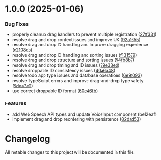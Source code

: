 # 1.0.0 (2025-01-06)


### Bug Fixes

* properly cleanup drag handlers to prevent multiple registration ([27ff331](https://github.com/chrisknu/brutalist_todo/commit/27ff3313b1f5754762899b6e9395dbf352b4ab58))
* resolve drag and drop context issues and improve UX ([92a1655](https://github.com/chrisknu/brutalist_todo/commit/92a1655c51dd227bbc048e74c0b948371b9cb20d))
* resolve drag and drop ID handling and improve dragging experience ([c2108db](https://github.com/chrisknu/brutalist_todo/commit/c2108db0b6ee9a177644a2e16ea77012fd826e2e))
* resolve drag and drop ID handling and sorting issues ([f131579](https://github.com/chrisknu/brutalist_todo/commit/f131579b93020ca1c84631cf100044d022d85468))
* resolve drag and drop structure and sorting issues ([54fb8b7](https://github.com/chrisknu/brutalist_todo/commit/54fb8b7ae5e4408e5e6f6e241411c949c66bae87))
* resolve drag and drop timing and ID issues ([79e33ed](https://github.com/chrisknu/brutalist_todo/commit/79e33edd76b09ed2f2b10a96a3ae51dd1e64657f))
* resolve droppable ID consistency issues ([40a6a48](https://github.com/chrisknu/brutalist_todo/commit/40a6a48c220ebc68e11745c8cb523d59ee029147))
* resolve todo app type issues and database operations ([6e9f093](https://github.com/chrisknu/brutalist_todo/commit/6e9f093d8897052848166128711d7b0cfc7a4a3c))
* resolve TypeScript errors and improve drag-and-drop type safety ([5dea3e0](https://github.com/chrisknu/brutalist_todo/commit/5dea3e070cc9dde6d6736b170ac4597640ad9b70))
* use correct droppable ID format ([60c46fb](https://github.com/chrisknu/brutalist_todo/commit/60c46fb37523c3747efc47050703135857acde40))


### Features

* add Web Speech API types and update VoiceInput component ([be12eaf](https://github.com/chrisknu/brutalist_todo/commit/be12eaf0fc063944c14c7bc892c8e173d5404736))
* implement drag and drop reordering with persistence ([82dad53](https://github.com/chrisknu/brutalist_todo/commit/82dad5333b83ae764b85904baf658731662a7b74))

# Changelog

All notable changes to this project will be documented in this file.
